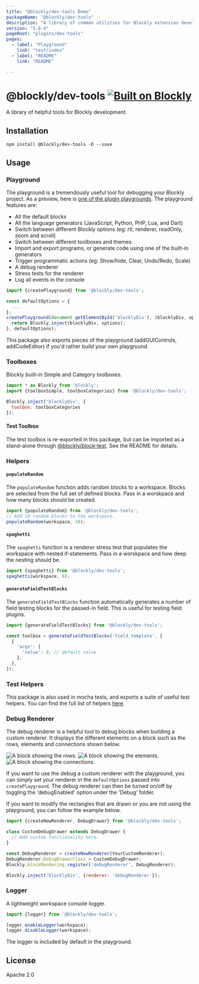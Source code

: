 ```yaml
---
title: "@blockly/dev-tools Demo"
packageName: "@blockly/dev-tools"
description: "A library of common utilities for Blockly extension development."
version: "5.0.4"
pageRoot: "plugins/dev-tools"
pages:
  - label: "Playground"
    link: "test/index"
  - label: "README"
    link: "README"

---
```

# @blockly/dev-tools [![Built on Blockly](https://tinyurl.com/built-on-blockly)](https://github.com/google/blockly)

A library of helpful tools for Blockly development.

## Installation

```
npm install @blockly/dev-tools -D --save
```

## Usage

### Playground
The playground is a tremendously useful tool for debugging your Blockly project. As a preview, here is [one of the plugin playgrounds](https://google.github.io/blockly-samples/plugins/theme-modern/test/). The playground features are:
- All the default blocks
- All the language generators (JavaScript, Python, PHP, Lua, and Dart)
- Switch between different Blockly options (eg: rtl, renderer, readOnly, zoom and scroll)
- Switch between different toolboxes and themes
- Import and export programs, or generate code using one of the built-in generators
- Trigger programmatic actions (eg: Show/hide, Clear, Undo/Redo, Scale)
- A debug renderer
- Stress tests for the renderer
- Log all events in the console

```js
import {createPlayground} from '@blockly/dev-tools';

const defaultOptions = {
  ...
};
createPlayground(document.getElementById('blocklyDiv'), (blocklyDiv, options) => {
  return Blockly.inject(blocklyDiv, options);
}, defaultOptions);
```

This package also exports pieces of the playground (addGUIControls, addCodeEditor) if you'd rather build your own playground.

### Toolboxes
Blockly built-in Simple and Category toolboxes.

```js
import * as Blockly from 'blockly';
import {toolboxSimple, toolboxCategories} from '@blockly/dev-tools';

Blockly.inject('blocklyDiv', {
  toolbox: toolboxCategories
});
```

#### Test Toolbox

The test toolbox is re-exported in this package, but can be imported as a stand-alone through [@blockly/block-test](https://www.npmjs.com/package/@blockly/block-test). See the README for details.

### Helpers

#### `populateRandom`

The `populateRandom` function adds random blocks to a workspace. Blocks are selected from the full set of defined blocks. Pass in a worskpace and how many blocks should be created.
```js
import {populateRandom} from '@blockly/dev-tools';
// Add 10 random blocks to the workspace.
populateRandom(workspace, 10);
```

#### `spaghetti`

The `spaghetti` function is a renderer stress test that populates the workspace with nested if-statements. Pass in a worskpace and how deep the nesting should be.
```js
import {spaghetti} from '@blockly/dev-tools';
spaghetti(workspace, 8);
```

#### `generateFieldTestBlocks`

The `generateFieldTestBlocks` function automatically generates a number of field testing blocks for the passed-in field. This is useful for testing field plugins.

```js
import {generateFieldTestBlocks} from '@blockly/dev-tools';

const toolbox = generateFieldTestBlocks('field_template', [
  {
    'args': {
      'value': 0, // default value
    },
  },
]);
```

### Test Helpers

This package is also used in mocha tests, and exports a suite of useful test helpers.
You can find the full list of helpers [here](https://github.com/google/blockly-samples/blob/master/plugins/dev-tools/src/test_helpers.mocha.js).

### Debug Renderer
The debug renderer is a helpful tool to debug blocks when building a custom
renderer. It displays the different elements on a block such as the rows,
elements and connections shown below.

![A block showing the rows.](https://github.com/google/blockly-samples/raw/master/plugins/dev-tools/readme-media/DebuggerRows.png)
![A block showing the elements.](https://github.com/google/blockly-samples/raw/master/plugins/dev-tools/readme-media/DebuggerElements.png)
![A block showing the connections.](https://github.com/google/blockly-samples/raw/master/plugins/dev-tools/readme-media/DebuggerConnections.png)

If you want to use the debug a custom renderer with the playground, you can
simply set your renderer in the `defaultOptions` passed into `createPlayground`.
The debug renderer can then be turned on/off by toggling the 'debugEnabled'
option under the 'Debug' folder.

If you want to modify the rectangles that are drawn or you are not using the
playground, you can follow the example below.

```js
import {createNewRenderer, DebugDrawer} from '@blockly/dev-tools';

class CustomDebugDrawer extends DebugDrawer {
  // Add custom functionality here.
}

const DebugRenderer = createNewRenderer(YourCustomRenderer);
DebugRenderer.DebugDrawerClass = CustomDebugDrawer;
Blockly.blockRendering.register('debugRenderer', DebugRenderer);

Blockly.inject('blocklyDiv', {renderer: 'debugRenderer'});
```

### Logger
A lightweight workspace console logger. 

```js
import {logger} from '@blockly/dev-tools';

logger.enableLogger(workspace);
logger.disableLogger(workspace);
```

The logger is included by default in the playground.

## License
Apache 2.0
